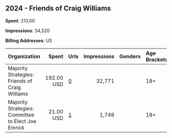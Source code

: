 ## 2024 - Friends of Craig Williams 
**Spent**: 213.00

**Impressions**: 34,520

**Billing Addresses**: US

|Organization|Spent|Urls|Impressions|Genders|Age Brackets|Country Codes|
|:---|---:|:---|---:|:---|:---|:---|
|Majority Strategies: Friends of Craig Williams|192.00 USD|[0](https://www.snap.com/political-ads/asset/bcc39d084960e63cd8cd67b213e7b10111e27d2d48a93534c0591f059794255d?mediaType=jpg)|32,771||18+|united states|
|Majority Strategies: Committee to Elect Joe Emrick|21.00 USD|[1](https://www.snap.com/political-ads/asset/be369ee8edebcc72b93949c829f12f2532330bf8c0a9f2b33c66ee12b719bdfb?mediaType=jpg)|1,749||18+|united states|
